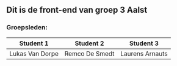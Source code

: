 ## Dit is de front-end van groep 3 Aalst

### Groepsleden:
|  Student 1 | Student 2  | Student 3  |
| ------------ | ------------ | ------------ |
| Lukas Van Dorpe |  Remco De Smedt  | Laurens Arnauts |
